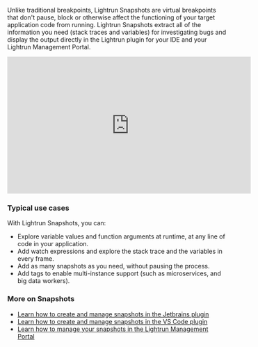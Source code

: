 Unlike traditional breakpoints, Lightrun Snapshots are virtual breakpoints that don't pause, block or otherwise affect the functioning of your target application code from running. Lightrun Snapshots extract all of the information you need (stack traces and variables) for investigating bugs and display the output directly in the Lightrun plugin for your IDE and your Lightrun Management Portal.

<iframe width="560" height="315" src="https://www.youtube.com/embed/8GVqIPV_Q9E" title="YouTube video player" frameborder="0" allow="accelerometer; autoplay; clipboard-write; encrypted-media; gyroscope; picture-in-picture" allowfullscreen></iframe>

### Typical use cases
With Lightrun Snapshots, you can:

- Explore variable values and function arguments at runtime, at any line of code in your application.
- Add watch expressions and explore the stack trace and the variables in every frame.
- Add as many snapshots as you need, without pausing the process.
- Add tags to enable multi-instance support (such as microservices, and big data workers).

### More on Snapshots

- [Learn how to create and manage snapshots in the Jetbrains plugin](/snapshots-plugin)
- [Learn how to create and manage snapshots in the VS Code plugin](/vscode/vscode-plugin-snapshots)
- [Learn how to manage your snapshots in the Lightrun Management Portal](/snapshots)